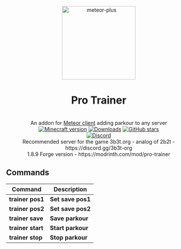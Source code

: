 
<div align="center">
	<img src="https://github.com/Nekiplay/MeteorPlus/assets/35975332/5fa04a11-0de7-4423-8c9d-0b6fe9142df4" alt="meteor-plus" width="200px"/>
	<h1>Pro Trainer</h1>
	<br>
		An addon for <a href="https://github.com/MeteorDevelopment/meteor-client">Meteor client</a> adding parkour to any server
	<br>
	<a href="https://www.minecraft.net/"><img src="https://img.shields.io/badge/minecraft%20version-1.21.1-brightgreen" alt="Minecraft version"/></a>
	<a href="https://github.com/Nekiplay/MeteorClientPlus/releases"><img src="https://img.shields.io/github/downloads/MeteorClientPlus/ProTrainer/total" alt="Downloads"/></a>
	<a href="https://github.com/Nekiplay/MeteorClientPlus/stargazers"><img src="https://badgen.net/github/stars/MeteorClientPlus/ProTrainer" alt="GitHub stars"/></a>
	<br>
	<a href="https://discord.gg/N3gqYc7GRS"><img src="https://img.shields.io/badge/support/help/issues-discord-brightgreen" alt="Discord"/></a>
	<br>
	Recommended server for the game
3b3t.org - analog of 2b2t - https://discord.gg/3b3t-org
	<br>
	1.8.9 Forge version - https://modrinth.com/mod/pro-trainer
</div>

## Commands
| Command   | Description                      |
|-----------|----------------------------------|
| **trainer pos1**         | **Set save pos1** |
| **trainer pos2**         | **Set save pos2** |
| **trainer save <name>**  | **Save parkour**  |
| **trainer start <name>** | **Start parkour** |
| **trainer stop**         | **Stop parkour**  |
